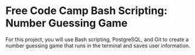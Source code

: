# Free Code Camp Bash Scripting: Number Guessing Game

For this project, you will use Bash scripting, PostgreSQL, and Git to create a number guessing game that runs in the terminal and saves user information.
